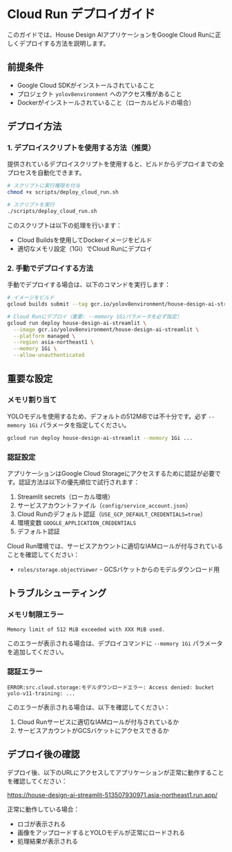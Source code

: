 # Cloud Run デプロイガイド

このガイドでは、House Design AIアプリケーションをGoogle Cloud Runに正しくデプロイする方法を説明します。

## 前提条件

- Google Cloud SDKがインストールされていること
- プロジェクト `yolov8environment` へのアクセス権があること
- Dockerがインストールされていること（ローカルビルドの場合）

## デプロイ方法

### 1. デプロイスクリプトを使用する方法（推奨）

提供されているデプロイスクリプトを使用すると、ビルドからデプロイまでの全プロセスを自動化できます。

```bash
# スクリプトに実行権限を付与
chmod +x scripts/deploy_cloud_run.sh

# スクリプトを実行
./scripts/deploy_cloud_run.sh
```

このスクリプトは以下の処理を行います：
- Cloud Buildsを使用してDockerイメージをビルド
- 適切なメモリ設定（1Gi）でCloud Runにデプロイ

### 2. 手動でデプロイする方法

手動でデプロイする場合は、以下のコマンドを実行します：

```bash
# イメージをビルド
gcloud builds submit --tag gcr.io/yolov8environment/house-design-ai-streamlit .

# Cloud Runにデプロイ（重要: --memory 1Giパラメータを必ず指定）
gcloud run deploy house-design-ai-streamlit \
  --image gcr.io/yolov8environment/house-design-ai-streamlit \
  --platform managed \
  --region asia-northeast1 \
  --memory 1Gi \
  --allow-unauthenticated
```

## 重要な設定

### メモリ割り当て

YOLOモデルを使用するため、デフォルトの512MiBでは不十分です。必ず `--memory 1Gi` パラメータを指定してください。

```bash
gcloud run deploy house-design-ai-streamlit --memory 1Gi ...
```

### 認証設定

アプリケーションはGoogle Cloud Storageにアクセスするために認証が必要です。認証方法は以下の優先順位で試行されます：

1. Streamlit secrets（ローカル環境）
2. サービスアカウントファイル（`config/service_account.json`）
3. Cloud Runのデフォルト認証（`USE_GCP_DEFAULT_CREDENTIALS=true`）
4. 環境変数 `GOOGLE_APPLICATION_CREDENTIALS`
5. デフォルト認証

Cloud Run環境では、サービスアカウントに適切なIAMロールが付与されていることを確認してください：

- `roles/storage.objectViewer` - GCSバケットからのモデルダウンロード用

## トラブルシューティング

### メモリ制限エラー

```
Memory limit of 512 MiB exceeded with XXX MiB used.
```

このエラーが表示される場合は、デプロイコマンドに `--memory 1Gi` パラメータを追加してください。

### 認証エラー

```
ERROR:src.cloud.storage:モデルダウンロードエラー: Access denied: bucket yolo-v11-training: ...
```

このエラーが表示される場合は、以下を確認してください：

1. Cloud Runサービスに適切なIAMロールが付与されているか
2. サービスアカウントがGCSバケットにアクセスできるか

## デプロイ後の確認

デプロイ後、以下のURLにアクセスしてアプリケーションが正常に動作することを確認してください：

https://house-design-ai-streamlit-513507930971.asia-northeast1.run.app/

正常に動作している場合：
- ロゴが表示される
- 画像をアップロードするとYOLOモデルが正常にロードされる
- 処理結果が表示される
